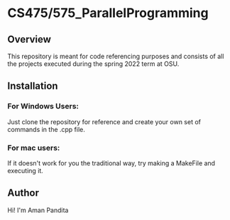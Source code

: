 # CS475/575_ParallelProgramming

## Overview
This repository is meant for code referencing purposes and consists of all the projects executed during the spring 2022 term at OSU.

## Installation
### For Windows Users:
Just clone the repository for reference and create your own set of commands in the .cpp file.

### For mac users:
If it doesn't work for you the traditional way, try making a MakeFile and executing it.


## Author
Hi! I'm Aman Pandita
